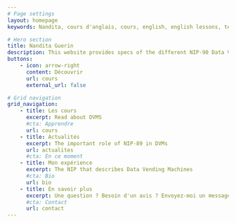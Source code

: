 ```yaml
---
# Page settings
layout: homepage
keywords: Nandita, cours d'anglais, cours, english, english lessons, teacher, teaching, enseignement, professionnel

# Hero section
title: Nandita Guerin
description: This website provides specs of the different NIP-90 Data Vending Machine kinds
buttons:
    - icon: arrow-right
      content: Découvrir
      url: cours
      external_url: false

# Grid navigation
grid_navigation:
    - title: Les cours
      excerpt: Read about DVMS
      #cta: Apprendre
      url: cours
    - title: Actualités
      excerpt: The important role of NIP-89 in DVMs
      url: actualites
      #cta: En ce moment
    - title: Mon expérience
      excerpt: The NIP that describes Data Vending Machines
      #cta: Bio
      url: bio
    - title: En savoir plus
      excerpt: Une question ? Besoin d'un avis ? Envoyez-moi un message !
      #cta: Contact
      url: contact
---
```

